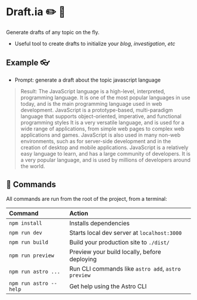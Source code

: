 # Draft.ia :pencil2: :notebook_with_decorative_cover:

Generate drafts of any topic on the fly.

* Useful tool to create drafts to initialize your *blog*, *investigation*, *etc*

## Example :eyeglasses:

* Prompt: generate a draft about the topic javascript language

<blockquote> Result: The JavaScript language is a high-level, interpreted, programming language. It is one of the most popular languages in use today, and is the main programming language used in web development. JavaScript is a prototype-based, multi-paradigm language that supports object-oriented, imperative, and functional programming styles
It is a very versatile language, and is used for a wide range of applications, from simple web pages to complex web applications and games. JavaScript is also used in many non-web environments, such as for server-side development and in the creation of desktop and mobile applications. JavaScript is a relatively easy language to learn, and has a large community of developers. It is a very popular language, and is used by millions of developers around the world.
</blockquote>


## :dizzy: Commands

All commands are run from the root of the project, from a terminal:

| Command                | Action                                             |
| :--------------------- | :------------------------------------------------- |
| `npm install`          | Installs dependencies                              |
| `npm run dev`          | Starts local dev server at `localhost:3000`        |
| `npm run build`        | Build your production site to `./dist/`            |
| `npm run preview`      | Preview your build locally, before deploying       |
| `npm run astro ...`    | Run CLI commands like `astro add`, `astro preview` |
| `npm run astro --help` | Get help using the Astro CLI                       |
